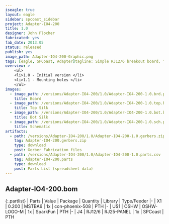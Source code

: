```yaml
---
iseagle: true
layout: eagle
sidebar: spcoast_sidebar
project: Adapter-IO4-200
title: 1.0
designer: John Plocher
fabricated: yes
fab_date: 2013.05
status: released
publish: yes
image_path: Adapter-IO4-200-Graphic.png
tags: [eagle, SPCoast, Adapter]tagline: Simple RJ12/6 breakout board, for 0.200" screw terminals or direct wire soldering
overview: >
    <ul>
    <li>1.0 - Initial version </li>
    <li>1.1 - Mounting holes </li>
    </ul>
images:
  - image_path: /versions/Adapter-IO4-200/1.0/Adapter-IO4-200-1.0.brd.png
    title: Board
  - image_path: /versions/Adapter-IO4-200/1.0/Adapter-IO4-200-1.0.top.brd.png
    title: Top Silk
  - image_path: /versions/Adapter-IO4-200/1.0/Adapter-IO4-200-1.0.bot.brd.png
    title: Bot Silk
  - image_path: /versions/Adapter-IO4-200/1.0/Adapter-IO4-200-1.0.sch.png
    title: Schematic
artifacts:
  - path: /versions/Adapter-IO4-200/1.0/Adapter-IO4-200-1.0.gerbers.zip
    tag: Adapter-IO4-200.gerbers.zip
    type: download
    post: Gerber Fabrication files
  - path: /versions/Adapter-IO4-200/1.0/Adapter-IO4-200-1.0.parts.csv
    tag: Adapter-IO4-200.parts
    type: download
    post: Parts List (spreadsheet data)
---
```


## Adapter-IO4-200.bom

{:.partlist}
| Parts | Value | Package | Quantity | Library | Type/Feeder
|-
| X1 | 0.200 | MSTBA6 | 1x | con-phoenix-508 | PTH
|-
| U$1 | OSHW | OSHW-LOGO-M | 1x | SparkFun | PTH
|-
| J4 | RJ12/6 | RJ25-PANEL | 1x | SPCoast | PTH
